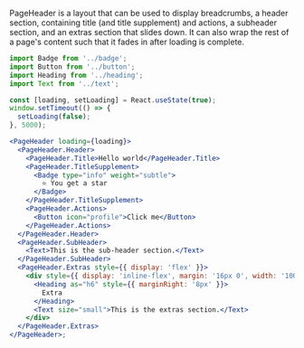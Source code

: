 PageHeader is a layout that can be used to display breadcrumbs, a header section, containing title (and title supplement) and actions, a subheader section, and an extras section that slides down. It can also wrap the rest of a page's content such that it fades in after loading is complete.

```jsx
import Badge from '../badge';
import Button from '../button';
import Heading from '../heading';
import Text from '../text';

const [loading, setLoading] = React.useState(true);
window.setTimeout(() => {
  setLoading(false);
}, 5000);

<PageHeader loading={loading}>
  <PageHeader.Header>
    <PageHeader.Title>Hello world</PageHeader.Title>
    <PageHeader.TitleSupplement>
      <Badge type="info" weight="subtle">
        ⭐️ You get a star
      </Badge>
    </PageHeader.TitleSupplement>
    <PageHeader.Actions>
      <Button icon="profile">Click me</Button>
    </PageHeader.Actions>
  </PageHeader.Header>
  <PageHeader.SubHeader>
    <Text>This is the sub-header section.</Text>
  </PageHeader.SubHeader>
  <PageHeader.Extras style={{ display: 'flex' }}>
    <div style={{ display: 'inline-flex', margin: '16px 0', width: '100%' }}>
      <Heading as="h6" style={{ marginRight: '8px' }}>
        Extra
      </Heading>
      <Text size="small">This is the extras section.</Text>
    </div>
  </PageHeader.Extras>
</PageHeader>;
```
